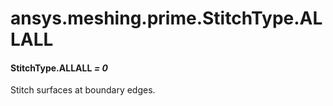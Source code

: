 <a id="ansys-meshing-prime-stitchtype-allall"></a>

# ansys.meshing.prime.StitchType.ALLALL

<a id="ansys.meshing.prime.StitchType.ALLALL"></a>

#### StitchType.ALLALL *= 0*

Stitch surfaces at boundary edges.

<!-- !! processed by numpydoc !! -->
